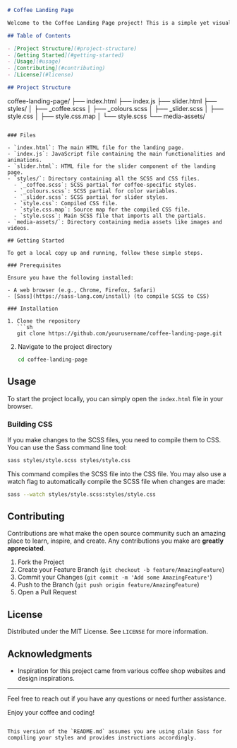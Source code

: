 ```markdown
# Coffee Landing Page

Welcome to the Coffee Landing Page project! This is a simple yet visually appealing landing page for a coffee shop or brand. It features good looking animations but does not include responsive design.

## Table of Contents

- [Project Structure](#project-structure)
- [Getting Started](#getting-started)
- [Usage](#usage)
- [Contributing](#contributing)
- [License](#license)

## Project Structure

```
coffee-landing-page/
├── index.html
├── index.js
├── slider.html
├── styles/
│   ├── _coffee.scss
│   ├── _colours.scss
│   ├── _slider.scss
│   ├── style.css
│   ├── style.css.map
│   └── style.scss
└── media-assets/
```

### Files

- `index.html`: The main HTML file for the landing page.
- `index.js`: JavaScript file containing the main functionalities and animations.
- `slider.html`: HTML file for the slider component of the landing page.
- `styles/`: Directory containing all the SCSS and CSS files.
  - `_coffee.scss`: SCSS partial for coffee-specific styles.
  - `_colours.scss`: SCSS partial for color variables.
  - `_slider.scss`: SCSS partial for slider styles.
  - `style.css`: Compiled CSS file.
  - `style.css.map`: Source map for the compiled CSS file.
  - `style.scss`: Main SCSS file that imports all the partials.
- `media-assets/`: Directory containing media assets like images and videos.

## Getting Started

To get a local copy up and running, follow these simple steps.

### Prerequisites

Ensure you have the following installed:

- A web browser (e.g., Chrome, Firefox, Safari)
- [Sass](https://sass-lang.com/install) (to compile SCSS to CSS)

### Installation

1. Clone the repository
   ```sh
   git clone https://github.com/yourusername/coffee-landing-page.git
   ```
2. Navigate to the project directory
   ```sh
   cd coffee-landing-page
   ```

## Usage

To start the project locally, you can simply open the `index.html` file in your browser.

### Building CSS

If you make changes to the SCSS files, you need to compile them to CSS. You can use the Sass command line tool:

```sh
sass styles/style.scss styles/style.css
```

This command compiles the SCSS file into the CSS file. You may also use a watch flag to automatically compile the SCSS file when changes are made:

```sh
sass --watch styles/style.scss:styles/style.css
```

## Contributing

Contributions are what make the open source community such an amazing place to learn, inspire, and create. Any contributions you make are **greatly appreciated**.

1. Fork the Project
2. Create your Feature Branch (`git checkout -b feature/AmazingFeature`)
3. Commit your Changes (`git commit -m 'Add some AmazingFeature'`)
4. Push to the Branch (`git push origin feature/AmazingFeature`)
5. Open a Pull Request

## License

Distributed under the MIT License. See `LICENSE` for more information.

## Acknowledgments

- Inspiration for this project came from various coffee shop websites and design inspirations.

---

Feel free to reach out if you have any questions or need further assistance.

Enjoy your coffee and coding!
```

This version of the `README.md` assumes you are using plain Sass for compiling your styles and provides instructions accordingly.
